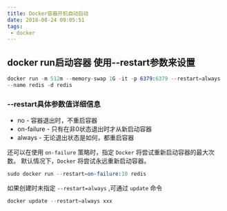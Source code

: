 ```yaml
---
title: Docker容器开机自动启动
date: 2018-08-24 09:05:51
tags:
 - docker
---
```



##  docker run启动容器 使用--restart参数来设置

```s
docker run -m 512m --memory-swap 1G -it -p 6379:6379 --restart=always 
--name redis -d redis
```


### --restart具体参数值详细信息


-  no -  容器退出时，不重启容器
-  on-failure - 只有在非0状态退出时才从新启动容器
-  always - 无论退出状态是如何，都重启容器



还可以在使用 `on-failure` 策略时，指定 `Docker` 将尝试重新启动容器的最大次数。
默认情况下，`Docker` 将尝试永远重新启动容器。


```s
sudo docker run --restart=on-failure:10 redis
```


如果创建时未指定 `--restart=always` ,可通过 `update` 命令


```s
docker update --restart=always xxx
```